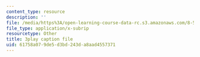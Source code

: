 ```yaml
---
content_type: resource
description: ''
file: /media/https%3A/open-learning-course-data-rc.s3.amazonaws.com/8-591j-systems-biology-fall-2014/61758a079de5d3bd243da8aad4557371_6PxncdxIXNE.srt
file_type: application/x-subrip
resourcetype: Other
title: 3play caption file
uid: 61758a07-9de5-d3bd-243d-a8aad4557371
---
```

